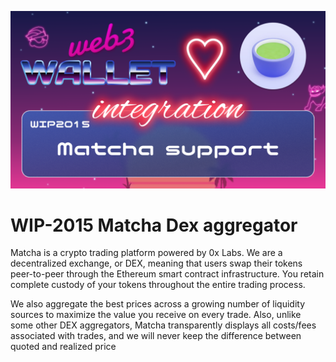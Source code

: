 [_metadata_:at_account]:- "@matchaxyz"
![image](../v2/images/2015.png)

# WIP-2015 Matcha Dex aggregator

Matcha is a crypto trading platform powered by 0x Labs. We are a decentralized exchange, or DEX, meaning that users swap their tokens peer-to-peer through the Ethereum smart contract infrastructure. You retain complete custody of your tokens throughout the entire trading process.

We also aggregate the best prices across a growing number of liquidity sources to maximize the value you receive on every trade. Also, unlike some other DEX aggregators, Matcha transparently displays all costs/fees associated with trades, and we will never keep the difference between quoted and realized price